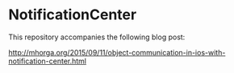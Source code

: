 # NotificationCenter

This repository accompanies the following blog post: 

http://mhorga.org/2015/09/11/object-communication-in-ios-with-notification-center.html
